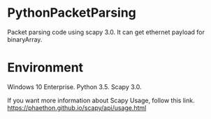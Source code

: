 # PythonPacketParsing
Packet parsing code using scapy 3.0. It can get ethernet payload for binaryArray.



# Environment
Windows 10 Enterprise.
Python 3.5.
Scapy 3.0.


If you want more information about Scapy Usage, follow this link.
https://phaethon.github.io/scapy/api/usage.html

